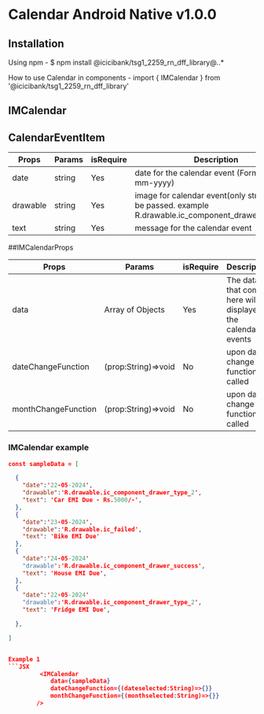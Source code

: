 # Calendar Android Native v1.0.0

## Installation

Using npm -
$ npm install @icicibank/tsg1_2259_rn_dff_library@*.*.*

How to use Calendar in components -
import { IMCalendar } from '@icicibank/tsg1_2259_rn_dff_library'

## IMCalendar

## CalendarEventItem

| Props    | Params | isRequire | Description                                                                                          |
| -------- | ------ | --------- | ---------------------------------------------------------------------------------------------------- |
| date     | string | Yes       | date for the calendar event (Format : dd-mm-yyyy)                                                    |
| drawable | string | Yes       | image for calendar event(only string must be passed. example R.drawable.ic_component_drawer_success) |
| text     | string | Yes       | message for the calendar event                                                                       |

##IMCalendarProps

| Props               | Params              | isRequire | Description                                                          |
| ------------------- | ------------------- | --------- | -------------------------------------------------------------------- |
| data                | Array of Objects    | Yes       | The data that comes here will be displayed in the calendar as events |
| dateChangeFunction  | (prop:String)=>void | No        | upon date change this function is called                             |
| monthChangeFunction | (prop:String)=>void | No        | upon date change this function is called                             |

### IMCalendar example

````JSON
const sampleData = [

  {
    "date":'22-05-2024',
    "drawable":'R.drawable.ic_component_drawer_type_2',
    "text": 'Car EMI Due - Rs.5000/-',
  },
  {
    "date":'23-05-2024',
    "drawable":'R.drawable.ic_failed',
    "text": 'Bike EMI Due'
  },
  {
    "date":'24-05-2024'
    "drawable":'R.drawable.ic_component_drawer_success',
    "text": 'House EMI Due',
  },
  {
    "date":'22-05-2024'
    "drawable":'R.drawable.ic_component_drawer_type_2',
    "text": 'Fridge EMI Due',

  },

]


Example 1
```JSX
         <IMCalendar
            data={sampleData}
            dateChangeFunction={(dateselected:String)=>{}}
            monthChangeFunction={(monthselected:String)=>{}}
        />
````
